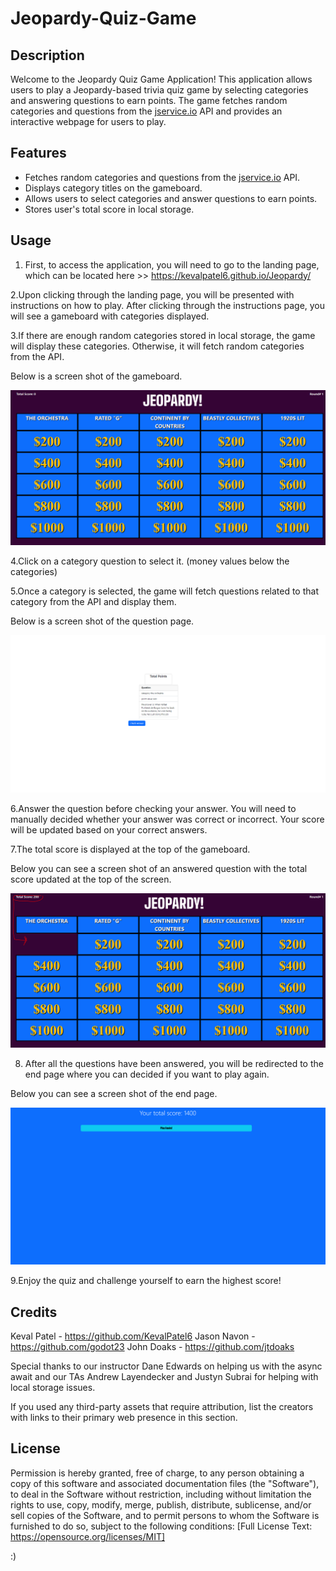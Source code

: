 # Jeopardy-Quiz-Game
## Description

Welcome to the Jeopardy Quiz Game Application! This application allows users to play a Jeopardy-based trivia quiz game by selecting categories and answering questions to earn points. The game fetches random categories and questions from the [jservice.io](https://jservice.io/) API and provides an interactive webpage for users to play.

## Features

- Fetches random categories and questions from the [jservice.io](https://jservice.io/) API.
- Displays category titles on the gameboard.
- Allows users to select categories and answer questions to earn points.
- Stores user's total score in local storage.

## Usage

1. First, to access the application, you will need to go to the landing page, which can be located here >> https://kevalpatel6.github.io/Jeopardy/

2.Upon clicking through the landing page, you will be presented with instructions on how to play. After clicking through the instructions page, you will see a gameboard with categories displayed.

3.If there are enough random categories stored in local storage, the game will display these categories. Otherwise, it will fetch random categories from the API.

Below is a screen shot of the gameboard.

![Alt text](assets/Jeopardy-Gameboard.PNG)

4.Click on a category question to select it. (money values below the categories)

5.Once a category is selected, the game will fetch questions related to that category from the API and display them.

Below is a screen shot of the question page.

![Alt text](assets/Jeopardy-Question-Page.PNG)

6.Answer the question before checking your answer. You will need to manually decided whether your answer was correct or incorrect. Your score will be updated based on your correct answers.

7.The total score is displayed at the top of the gameboard.

Below you can see a screen shot of an answered question with the total score updated at the top of the screen. 

![Alt text](assets/Jeopardy-Gameboard-After-Answered.PNG)

8. After all the questions have been answered, you will be redirected to the end page where you can decided if you want to play again. 

Below you can see a screen shot of the end page. 

![Alt text](assets/Jeopardy-End-Page.PNG)

9.Enjoy the quiz and challenge yourself to earn the highest score!

## Credits

Keval Patel - https://github.com/KevalPatel6 
Jason Navon - https://github.com/godot23 
John Doaks - https://github.com/jtdoaks

Special thanks to our instructor Dane Edwards on helping us with the async await and our TAs Andrew Layendecker and Justyn Subrai for helping with local storage issues. 

If you used any third-party assets that require attribution, list the creators with links to their primary web presence in this section.

## License
Permission is hereby granted, free of charge, to any person obtaining a copy of this software and associated documentation files (the "Software"), to deal in the Software without restriction, including without limitation the rights to use, copy, modify, merge, publish, distribute, sublicense, and/or sell copies of the Software, and to permit persons to whom the Software is furnished to do so, subject to the following conditions:
[Full License Text: https://opensource.org/licenses/MIT]


:)


